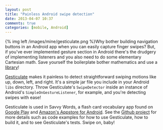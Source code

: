 ```yaml
---
layout: post
title: "Painless Android swipe detection"
date: 2013-04-07 10:37
comments: true
categories: [mobile, Android]
---
```


{% img left /images/mine/gesticulate.png %}Why bother building navigation buttons in an Android app when you can easily capture finger swipes? But, if you've ever implemented gesture section in Android there's the drudgery of implementing listeners and you also need to do some elementary Cartesian math. Save yourself the boilerplate bother mathematics and use a [library](https://github.com/aglover/gesticulate)! 

[Gesticulate](https://github.com/aglover/gesticulate) makes it painless to detect straightforward swiping motions like up, down, left, and right. It's a simple jar file you include in your Android `libs` directory. Throw Gesticulate's `SwipeDetector` inside an instance of Android's `SimpleOnGestureListener`, for example, and you're detecting swipes with ease! 

Gesticulate is used in Savvy Words, a flash card vocabulary app found on [Google Play](https://play.google.com/store/apps/details?id=com.b50.savvywords) and [Amazon's Appstore for Android](http://www.amazon.com/Beacon50-Savvy-Words/dp/B00C535D20/ref=sr_1_1?s=mobile-apps&ie=UTF8&qid=1365339189&sr=1-1). See the [Github project](https://github.com/aglover/gesticulate) for more details such as code examples for how to use Gesticulate, how to build it, and to see Gesticulate's tests. Swipe on, baby!
